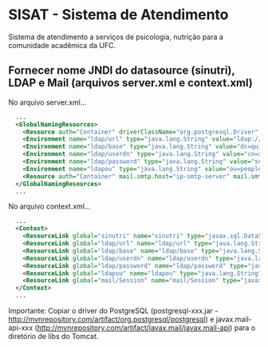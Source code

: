 # SISAT - Sistema de Atendimento
Sistema de atendimento a serviços de psicologia, nutrição para a comunidade acadêmica da UFC.

## Fornecer nome JNDI do datasource (sinutri), LDAP e Mail (arquivos server.xml e context.xml)

No arquivo server.xml...
```xml
  ...
  <GlobalNamingResources>
    <Resource auth="Container" driverClassName="org.postgresql.Driver" maxActive="10" maxIdle="3" maxWait="10000" name="sinutri" password="senha" type="javax.sql.DataSource" url="jdbc:postgresql://localhost/sinutri" username="usuario"/>
    <Environment name="ldap/url" type="java.lang.String" value="ldap://endereco-ldap:389"/>
    <Environment name="ldap/base" type="java.lang.String" value="dc=quixada,dc=ufc,dc=br"/>
    <Environment name="ldap/userdn" type="java.lang.String" value="cn=admin_npi,ou=people_teste,dc=quixada,dc=ufc,dc=br"/>
    <Environment name="ldap/password" type="java.lang.String" value="senha"/>
    <Environment name="ldapou" type="java.lang.String" value="ou=people_teste"/>
    <Resource auth="Container" mail.smtp.host="ip-smtp-server" mail.smtp.port="587" mail.transport.protocol="smtp" name="mail/Session" type="javax.mail.Session"/>
  </GlobalNamingResources>
  ...
```

No arquivo context.xml...
```xml
  ...
  <Context>
    <ResourceLink global="sinutri" name="sinutri" type="javax.sql.DataSource"/>
    <ResourceLink global="ldap/url" name="ldap/url" type="java.lang.String"/>
    <ResourceLink global="ldap/base" name="ldap/base" type="java.lang.String"/>
    <ResourceLink global="ldap/userdn" name="ldap/userdn" type="java.lang.String"/>
    <ResourceLink global="ldap/password" name="ldap/password" type="java.lang.String"/>
    <ResourceLink global="ldapou" name="ldapou" type="java.lang.String"/>
    <ResourceLink global="mail/Session" name="mail/Session" type="javax.mail.Session"/>
  </Context>
  ...
```

Importante: Copiar o driver do PostgreSQL (postgresql-xxx.jar - http://mvnrepository.com/artifact/org.postgresql/postgresql) e javax.mail-api-xxx (http://mvnrepository.com/artifact/javax.mail/javax.mail-api) para o diretório de libs do Tomcat.
